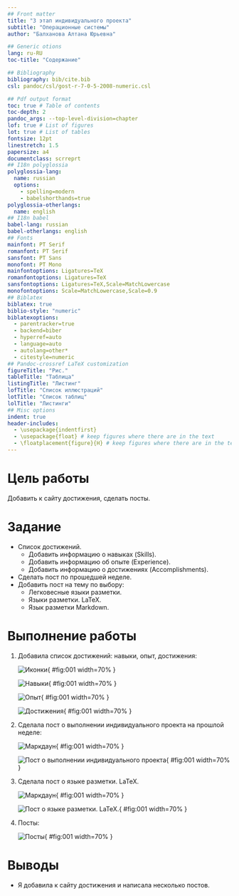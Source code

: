 ```yaml
---
## Front matter
title: "3 этап индивидуального проекта"
subtitle: "Операционные системы"
author: "Балханова Алтана Юрьевна"

## Generic otions
lang: ru-RU
toc-title: "Содержание"

## Bibliography
bibliography: bib/cite.bib
csl: pandoc/csl/gost-r-7-0-5-2008-numeric.csl

## Pdf output format
toc: true # Table of contents
toc-depth: 2
pandoc_args: --top-level-division=chapter
lof: true # List of figures
lot: true # List of tables
fontsize: 12pt
linestretch: 1.5
papersize: a4
documentclass: scrreprt
## I18n polyglossia
polyglossia-lang:
  name: russian
  options:
	- spelling=modern
	- babelshorthands=true
polyglossia-otherlangs:
  name: english
## I18n babel
babel-lang: russian
babel-otherlangs: english
## Fonts
mainfont: PT Serif
romanfont: PT Serif
sansfont: PT Sans
monofont: PT Mono
mainfontoptions: Ligatures=TeX
romanfontoptions: Ligatures=TeX
sansfontoptions: Ligatures=TeX,Scale=MatchLowercase
monofontoptions: Scale=MatchLowercase,Scale=0.9
## Biblatex
biblatex: true
biblio-style: "numeric"
biblatexoptions:
  - parentracker=true
  - backend=biber
  - hyperref=auto
  - language=auto
  - autolang=other*
  - citestyle=numeric
## Pandoc-crossref LaTeX customization
figureTitle: "Рис."
tableTitle: "Таблица"
listingTitle: "Листинг"
lofTitle: "Список иллюстраций"
lotTitle: "Список таблиц"
lolTitle: "Листинги"
## Misc options
indent: true
header-includes:
  - \usepackage{indentfirst}
  - \usepackage{float} # keep figures where there are in the text
  - \floatplacement{figure}{H} # keep figures where there are in the text
---
```


# Цель работы

Добавить к сайту достижения, сделать посты.

# Задание

- Список достижений.
	- Добавить информацию о навыках (Skills).
	- Добавить информацию об опыте (Experience).
	- Добавить информацию о достижениях (Accomplishments).
- Сделать пост по прошедшей неделе.
- Добавить пост на тему по выбору:
	- Легковесные языки разметки.
	- Языки разметки. LaTeX.
	- Язык разметки Markdown.

# Выполнение работы
1. Добавила список достижений: навыки, опыт, достижения:

	![Иконки](image/Screenshot_1.png){ #fig:001 width=70% }

	![Навыки](image/Screenshot_6.png){ #fig:001 width=70% }
	
	![Опыт](image/Screenshot_7.png){ #fig:001 width=70% }

	![Достижения](image/Screenshot_8.png){ #fig:001 width=70% }
	
1. Сделала пост о выполнении индивидуального проекта на прошлой неделе:
	
	![Маркдаун](image/Screenshot_3.png){ #fig:001 width=70% }
		
	![Пост о выполнении индивидуального проекта](image/Screenshot_5.png){ #fig:001 width=70% }
		
1. Сделала пост о языке разметки. LaTeX.
	
	![Маркдаун](image/Screenshot_2.png){ #fig:001 width=70% }
		
	![Пост о языке разметки. LaTeX.](image/Screenshot_4.png){ #fig:001 width=70% }
		
1. Посты:
	
	![Посты](image/Screenshot_9.png){ #fig:001 width=70% }
	
# Выводы

- Я добавила к сайту достижения и написала несколько постов.

